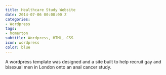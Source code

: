 ```yaml
---
title: Healthcare Study Website
date: 2014-07-06 00:00:00 Z
categories:
- Wordpress
tags:
- homerton
subtitle: Wordpress, HTML, CSS
icon: wordpress
color: blue
---
```


A wordpress template was designed and a site built to help recruit gay and bisexual men in London onto an anal cancer study.
